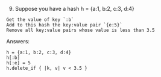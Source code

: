 9. Suppose you have a hash h = {a:1, b:2, c:3, d:4}
```
Get the value of key `:b`
Add to this hash the key:value pair `{e:5}`
Remove all key:value pairs whose value is less than 3.5
```
Answers:
```
h = {a:1, b:2, c:3, d:4}
h[:b]
h[:e] = 5
h.delete_if { |k, v| v < 3.5 }
```
